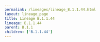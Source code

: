 ```yaml
---
permalink: /lineages/lineage_B.1.1.44.html
layout: lineage_page
title: Lineage B.1.1.44
lineage: B.1.1.44
parent: B.1.1
children: ['B.1.1.44']
---
```

